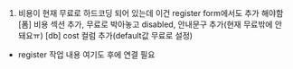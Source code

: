 1. 비용이 현재 무료로 하드코딩 되어 있는데 이건 register form에서도 추가 해야함
   [폼] 비용 섹션 추가, 무료로 박아놓고 disabled, 안내문구 추가(현재 무료밖에 안 돼요ㅠ)
   [db] cost 컬럼 추가(default값 무료로 설정)

- register 작업 내용
  여기도 후에 연결 필요

